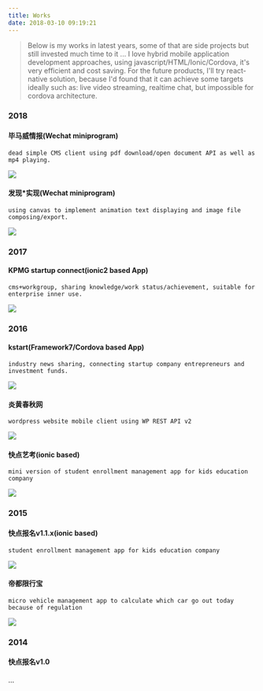 ```yaml
---
title: Works
date: 2018-03-10 09:19:21
---
```


> Below is my works in latest years, some of that are side projects but still invested much time to it ...
> I love hybrid mobile application development approaches, using javascript/HTML/Ionic/Cordova, it's very efficient and cost saving.
> For the future products, I'll try react-native solution, because I'd found that it can achieve some targets ideally such as: live video streaming, realtime chat, but impossible for cordova architecture.

### 2018

#### 毕马威情报(Wechat miniprogram)

```
dead simple CMS client using pdf download/open document API as well as mp4 playing.
```

![](/img/bmwqb.png)


#### 发现*实现(Wechat miniprogram)

```
using canvas to implement animation text displaying and image file composing/export.
```

![](/img/discover_2.png)


### 2017

#### KPMG startup connect(ionic2 based App)

```
cms+workgroup, sharing knowledge/work status/achievement, suitable for enterprise inner use.
```

![](/img/startup_conn.png)

### 2016


#### kstart(Framework7/Cordova based App)

```
industry news sharing, connecting startup company entrepreneurs and investment funds.
```

![](/img/kstart_v1.png)



#### 炎黄春秋网

```
wordpress website mobile client using WP REST API v2
```

![](/img/yanhuang.png)


#### 快点艺考(ionic based)

```
mini version of student enrollment management app for kids education company
```

![](/img/kdyikao.png)

### 2015

#### 快点报名v1.1.x(ionic based)

```
student enrollment management app for kids education company
```

![](/img/kdbaoming.png)

#### 帝都限行宝

```
micro vehicle management app to calculate which car go out today because of regulation
```

![](/img/xxbao.png)

### 2014

#### 快点报名v1.0

...
